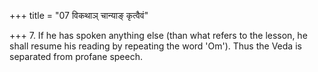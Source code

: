 +++
title = "07 विकथाञ् चान्याङ् कृत्वैवं"

+++
7. If he has spoken anything else (than what refers to the lesson, he shall resume his reading by repeating the word 'Om'). Thus the Veda is separated from profane speech.
